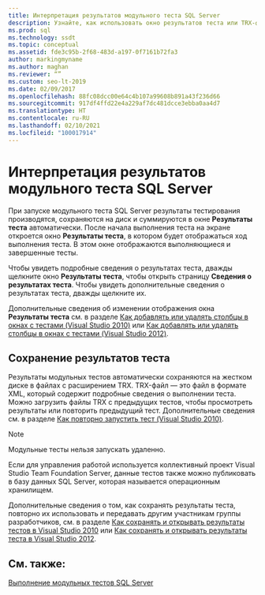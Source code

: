 ```yaml
---
title: Интерпретация результатов модульного теста SQL Server
description: Узнайте, как использовать окно результатов теста или TRX-файлы для просмотра результатов модульных тестов SQL Server. Узнайте, как получить подробные сведения о результатах.
ms.prod: sql
ms.technology: ssdt
ms.topic: conceptual
ms.assetid: fde3c95b-2f68-483d-a197-0f7161b72fa3
author: markingmyname
ms.author: maghan
ms.reviewer: “”
ms.custom: seo-lt-2019
ms.date: 02/09/2017
ms.openlocfilehash: 88fc08dcc00e64c4b107a99608b891a43f236d66
ms.sourcegitcommit: 917df4ffd22e4a229af7dc481dcce3ebba0aa4d7
ms.translationtype: HT
ms.contentlocale: ru-RU
ms.lasthandoff: 02/10/2021
ms.locfileid: "100017914"
---
```

# <a name="interpreting-sql-server-unit-test-results"></a>Интерпретация результатов модульного теста SQL Server

При запуске модульного теста SQL Server результаты тестирования производятся, сохраняются на диск и суммируются в окне **Результаты теста** автоматически. После начала выполнения теста на экране откроется окно **Результаты теста**, в котором будет отображаться ход выполнения теста. В этом окне отображаются выполняющиеся и завершенные тесты.  
  
Чтобы увидеть подробные сведения о результатах теста, дважды щелкните окно **Результаты теста**, чтобы открыть страницу **Сведения о результатах теста**. Чтобы увидеть дополнительные сведения о результатах теста, дважды щелкните их.  
  
Дополнительные сведения об изменении отображения окна **Результаты теста** см. в разделе [Как добавлять или удалять столбцы в окнах с тестами (Visual Studio 2010)](/previous-versions/visualstudio/visual-studio-2010/ms182508(v=vs.100)) или [Как добавлять или удалять столбцы в окнах с тестами (Visual Studio 2012)](/previous-versions/visualstudio/visual-studio-2012/ms182508(v=vs.110)).  
  
## <a name="storing-test-results"></a>Сохранение результатов теста  
Результаты модульных тестов автоматически сохраняются на жестком диске в файлах с расширением TRX. TRX-файл — это файл в формате XML, который содержит подробные сведения о выполнении теста. Можно загрузить файлы TRX с предыдущих тестов, чтобы просмотреть результаты или повторить предыдущий тест. Дополнительные сведения см. в разделе [Как повторно запустить тест (Visual Studio 2010)](/previous-versions/visualstudio/visual-studio-2010/ms182472(v=vs.100)).  
  
> [!NOTE]  
> Модульные тесты нельзя запускать удаленно.  
  
Если для управления работой используется коллективный проект Visual Studio Team Foundation Server, данные тестов также можно публиковать в базу данных SQL Server, которая называется операционным хранилищем.  
  
Дополнительные сведения о том, как сохранять результаты теста, повторно их использовать и передавать другим участникам группы разработчиков, см. в разделе [Как сохранять и открывать результаты тестов в Visual Studio 2010](/previous-versions/visualstudio/visual-studio-2010/ms404662(v=vs.100)) или [Как сохранять и открывать результаты теста в Visual Studio 2012](/previous-versions/ms404662(v=vs.140)).  
  
## <a name="see-also"></a>См. также:  
[Выполнение модульных тестов SQL Server](../ssdt/running-sql-server-unit-tests.md)  
